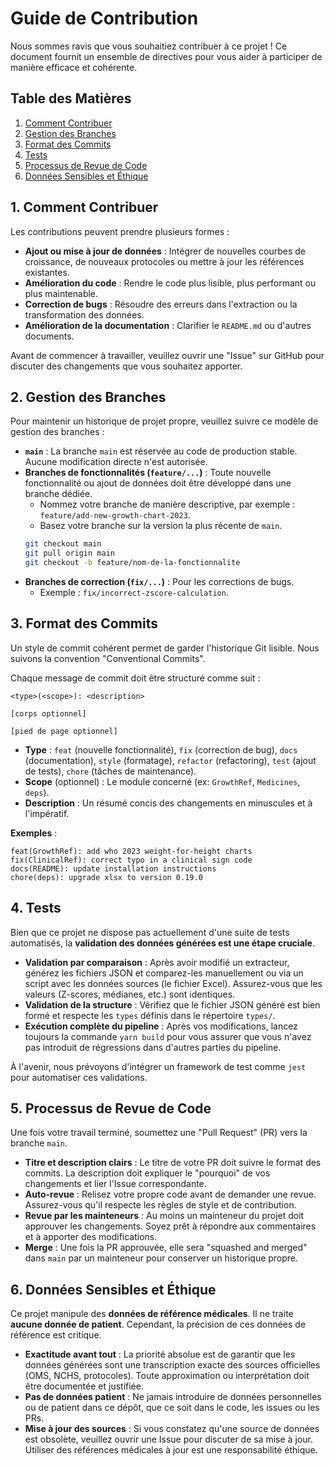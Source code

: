# Guide de Contribution

Nous sommes ravis que vous souhaitiez contribuer à ce projet ! Ce document fournit un ensemble de directives pour vous aider à participer de manière efficace et cohérente.

## Table des Matières

1.  [Comment Contribuer](#comment-contribuer)
2.  [Gestion des Branches](#gestion-des-branches)
3.  [Format des Commits](#format-des-commits)
4.  [Tests](#tests)
5.  [Processus de Revue de Code](#processus-de-revue-de-code)
6.  [Données Sensibles et Éthique](#données-sensibles-et-éthique)

## 1. Comment Contribuer

Les contributions peuvent prendre plusieurs formes :

- **Ajout ou mise à jour de données** : Intégrer de nouvelles courbes de croissance, de nouveaux protocoles ou mettre à jour les références existantes.
- **Amélioration du code** : Rendre le code plus lisible, plus performant ou plus maintenable.
- **Correction de bugs** : Résoudre des erreurs dans l'extraction ou la transformation des données.
- **Amélioration de la documentation** : Clarifier le `README.md` ou d'autres documents.

Avant de commencer à travailler, veuillez ouvrir une "Issue" sur GitHub pour discuter des changements que vous souhaitez apporter.

## 2. Gestion des Branches

Pour maintenir un historique de projet propre, veuillez suivre ce modèle de gestion des branches :

- **`main`** : La branche `main` est réservée au code de production stable. Aucune modification directe n'est autorisée.
- **Branches de fonctionnalités (`feature/...`)** : Toute nouvelle fonctionnalité ou ajout de données doit être développé dans une branche dédiée.
    - Nommez votre branche de manière descriptive, par exemple : `feature/add-new-growth-chart-2023`.
    - Basez votre branche sur la version la plus récente de `main`.
    ```bash
    git checkout main
    git pull origin main
    git checkout -b feature/nom-de-la-fonctionnalite
    ```
- **Branches de correction (`fix/...`)** : Pour les corrections de bugs.
    - Exemple : `fix/incorrect-zscore-calculation`.

## 3. Format des Commits

Un style de commit cohérent permet de garder l'historique Git lisible. Nous suivons la convention "Conventional Commits".

Chaque message de commit doit être structuré comme suit :

```
<type>(<scope>): <description>

[corps optionnel]

[pied de page optionnel]
```

- **Type** : `feat` (nouvelle fonctionnalité), `fix` (correction de bug), `docs` (documentation), `style` (formatage), `refactor` (refactoring), `test` (ajout de tests), `chore` (tâches de maintenance).
- **Scope** (optionnel) : Le module concerné (ex: `GrowthRef`, `Medicines`, `deps`).
- **Description** : Un résumé concis des changements en minuscules et à l'impératif.

**Exemples** :

```
feat(GrowthRef): add who 2023 weight-for-height charts
fix(ClinicalRef): correct typo in a clinical sign code
docs(README): update installation instructions
chore(deps): upgrade xlsx to version 0.19.0
```

## 4. Tests

Bien que ce projet ne dispose pas actuellement d'une suite de tests automatisés, la **validation des données générées est une étape cruciale**.

- **Validation par comparaison** : Après avoir modifié un extracteur, générez les fichiers JSON et comparez-les manuellement ou via un script avec les données sources (le fichier Excel). Assurez-vous que les valeurs (Z-scores, médianes, etc.) sont identiques.
- **Validation de la structure** : Vérifiez que le fichier JSON généré est bien formé et respecte les `types` définis dans le répertoire `types/`.
- **Exécution complète du pipeline** : Après vos modifications, lancez toujours la commande `yarn build` pour vous assurer que vous n'avez pas introduit de régressions dans d'autres parties du pipeline.

À l'avenir, nous prévoyons d'intégrer un framework de test comme `jest` pour automatiser ces validations.

## 5. Processus de Revue de Code

Une fois votre travail terminé, soumettez une "Pull Request" (PR) vers la branche `main`.

- **Titre et description clairs** : Le titre de votre PR doit suivre le format des commits. La description doit expliquer le "pourquoi" de vos changements et lier l'Issue correspondante.
- **Auto-revue** : Relisez votre propre code avant de demander une revue. Assurez-vous qu'il respecte les règles de style et de contribution.
- **Revue par les mainteneurs** : Au moins un mainteneur du projet doit approuver les changements. Soyez prêt à répondre aux commentaires et à apporter des modifications.
- **Merge** : Une fois la PR approuvée, elle sera "squashed and merged" dans `main` par un mainteneur pour conserver un historique propre.

## 6. Données Sensibles et Éthique

Ce projet manipule des **données de référence médicales**. Il ne traite **aucune donnée de patient**. Cependant, la précision de ces données de référence est critique.

- **Exactitude avant tout** : La priorité absolue est de garantir que les données générées sont une transcription exacte des sources officielles (OMS, NCHS, protocoles). Toute approximation ou interprétation doit être documentée et justifiée.
- **Pas de données patient** : Ne jamais introduire de données personnelles ou de patient dans ce dépôt, que ce soit dans le code, les issues ou les PRs.
- **Mise à jour des sources** : Si vous constatez qu'une source de données est obsolète, veuillez ouvrir une Issue pour discuter de sa mise à jour. Utiliser des références médicales à jour est une responsabilité éthique.
